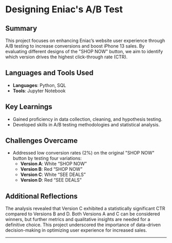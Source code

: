# Designing Eniac's A/B Test

## Summary
This project focuses on enhancing Eniac’s website user experience through A/B testing to increase conversions and boost iPhone 13 sales. By evaluating different designs of the "SHOP NOW" button, we aim to identify which version drives the highest click-through rate (CTR).

## Languages and Tools Used
- **Languages**: Python, SQL
- **Tools**: Jupyter Notebook

## Key Learnings
- Gained proficiency in data collection, cleaning, and hypothesis testing.
- Developed skills in A/B testing methodologies and statistical analysis.

## Challenges Overcame
- Addressed low conversion rates (2%) on the original "SHOP NOW" button by testing four variations:
  - **Version A**: White “SHOP NOW”
  - **Version B**: Red “SHOP NOW”
  - **Version C**: White “SEE DEALS”
  - **Version D**: Red “SEE DEALS”

## Additional Reflections
The analysis revealed that Version C exhibited a statistically significant CTR compared to Versions B and D. Both Versions A and C can be considered winners, but further metrics and qualitative insights are needed for a definitive choice. This project underscored the importance of data-driven decision-making in optimizing user experience for increased sales.

---
